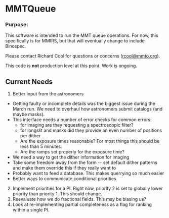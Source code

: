 # MMTQueue

### Purpose:
This software is intended to run the MMT queue operations.
For now, this specifically is for MMIRS, but that will
eventually change to include Binospec.

Please contact Richard Cool for questions or concerns (rcool@mmto.org).

This code is **not** production level at this point.  Work is ongoing.

## Current Needs

1. Better input from the astronomers
  * Getting faulty or incomplete details was the biggest issue
  during the March run.  We need to overhaul how astronomers
  submit catalogs (and maybe masks).
  * This interface needs a number of error checks for common errors:
    * for imaging are they requesting a spectroscopic filter?
    * for longslit and masks did they provide an even number
    of positions per dither
    * Are the exposure times reasonable? For most things this
    should be less than 5 minutes.
    * Are the ramps set properly for the exposure time?
  * We need a way to get the dither information for imaging
  * Take some freedom away from the form -- set default dither
  patterns and make them override this if they really want to
  * Probably want to feed a database. This makes querrying so much easier
  * Better ways to communicate conditional priorities
2. Implement priorities for a PI. Right now, priority 2 is set to
   globally lower priority than priority 1. This should change.
3. Reevaluate how we do fractional fields. This may be biasing us?
4. Look at re-implementing partial completeness as a flag for ranking within
   a single PI. 
